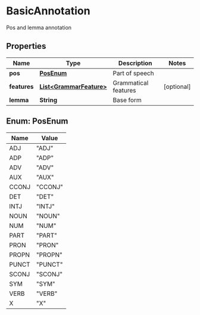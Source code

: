 

# BasicAnnotation

Pos and lemma annotation
## Properties

Name | Type | Description | Notes
------------ | ------------- | ------------- | -------------
**pos** | [**PosEnum**](#PosEnum) | Part of speech | 
**features** | [**List&lt;GrammarFeature&gt;**](GrammarFeature.md) | Grammatical features |  [optional]
**lemma** | **String** | Base form | 



## Enum: PosEnum

Name | Value
---- | -----
ADJ | &quot;ADJ&quot;
ADP | &quot;ADP&quot;
ADV | &quot;ADV&quot;
AUX | &quot;AUX&quot;
CCONJ | &quot;CCONJ&quot;
DET | &quot;DET&quot;
INTJ | &quot;INTJ&quot;
NOUN | &quot;NOUN&quot;
NUM | &quot;NUM&quot;
PART | &quot;PART&quot;
PRON | &quot;PRON&quot;
PROPN | &quot;PROPN&quot;
PUNCT | &quot;PUNCT&quot;
SCONJ | &quot;SCONJ&quot;
SYM | &quot;SYM&quot;
VERB | &quot;VERB&quot;
X | &quot;X&quot;



